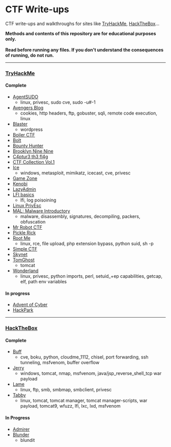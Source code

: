 # CTF Write-ups 

CTF write-ups and walkthroughs for sites like [TryHackMe](#TryHackMe), [HackTheBox](#HackTheBox)...

<strong>
Methods and contents of this repository are for educational purposes only. 
<br><br>
Read before running any files. If you don't understand the consequences of running, do not run.
</strong>

---
### [TryHackMe](try-hack-me)

#### Complete

- [AgentSUDO](try-hack-me/agent-sudo)
    - linux, privesc, sudo cve, sudo -u#-1
- [Avengers Blog](try-hack-me/avengers-blog)
    - cookies, http headers, ftp, gobuster, sqli, remote code execution, linux
- [Blaster](try-hack-me/blaster)
    - wordpress
- [Boiler CTF](try-hack-me/bounty-hunter/boiler-ctf)
- [Bolt](try-hack-me/bolt)
- [Bounty Hunter](try-hack-me/bounty-hunter)
- [Brooklyn Nine Nine](try-hack-me/brooklyn-nine-nine)
- [C4ptur3 th3 fl4g](try-hack-me/c4ptur3-th3-fl4g)
- [CTF Collection Vol.1](try-hack-me/ctf-collection-vol-1)
- [Ice](try-hack-me/ice)
    - windows, metasploit, mimikatz, icecast, cve, privesc
- [Game Zone](try-hack-me/game-zone)
- [Kenobi](try-hack-me/kenobi)
- [LazyAdmin](try-hack-me/lazy-admin)
- [LFI basics](try-hack-me/lfi-basics)
    - lfi, log poisoining
- [Linux PrivEsc](try-hack-me/linux-privesc)
- [MAL: Malware Introductory](try-hack-me/malware-introductory)
    - malware, disassembly, signatures, decompiling, packers, obfuscation
- [Mr Robot CTF](try-hack-me/mr-robot-ctf)
- [Pickle Rick](try-hack-me/pickle-rick)
- [Root Me](try-hack-me/root-me)
    - linux, rce, file upload, php extension bypass, python suid, sh -p
- [Simple CTF](try-hack-me/simple-ctf)
- [Skynet](try-hack-me/skynet)
- [TomGhost](try-hack-me/tomghost)
    - tomcat
- [Wonderland](try-hack-me/wonderland)
    - linux, privesc, python imports, perl, setuid_+ep capabilities, getcap, elf, path env variables

#### In progress

- [Advent of Cyber](try-hack-me/advent-of-cyber)
- [HackPark](try-hack-me/hack-park)

---
### [HackTheBox](hack-the-box)

#### Complete

- [Buff](hack-the-box/buff)
    - cve, boku, python, cloudme_1112, chisel, port forwarding, ssh tunneling, msfvenom, buffer overflow
- [Jerry](hack-the-box/jerry)
    - windows, tomcat, nmap, msfvenom, java/jsp_reverse_shell_tcp war payload
- [Lame](hack-the-box/lame)
    - linux, ftp, smb, smbmap, smbclient, privesc
- [Tabby](hack-the-box/tabby)
    - linux, tomcat, tomcat manager, tomcat manager-scripts, war payload, tomcat9, wfuzz, lfi, lxc, lxd, msfvenom

#### In Progress

- [Admirer](hack-the-box/admirer)
- [Blunder](hack-the-box/blunder)
    - blundit


